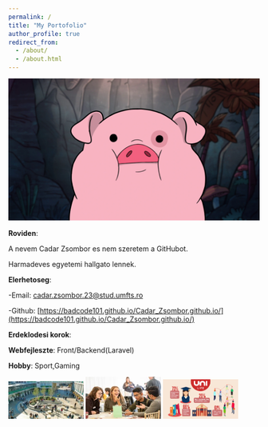 ```yaml
---
permalink: /
title: "My Portofolio"
author_profile: true
redirect_from: 
  - /about/
  - /about.html
---
```

![Avatar](/images/waddles.webp)

**Roviden**:

A nevem Cadar Zsombor es nem szeretem a GitHubot.

Harmadeves egyetemi hallgato lennek.

**Elerhetoseg**:

-Email: [cadar.zsombor.23@stud.umfts.ro](cadar.zsombor.23.@stud.umfst.ro)

-Github: [https://badcode101.github.io/Cadar_Zsombor.github.io/](https://badcode101.github.io/Cadar_Zsombor.github.io/)

**Erdeklodesi korok**:

**Webfejleszte**: Front/Backend(Laravel)

**Hobby**: Sport,Gaming

<img src="/images/egyetemlife/img1.jpeg" width="30%">

<img src="/images/egyetemlife/img2.jpeg" width="30%">

<img src="/images/egyetemlife/img3.png" width="30%">
